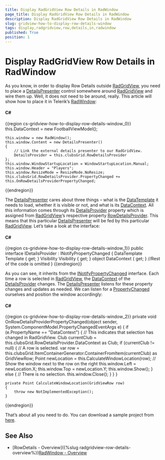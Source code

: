 ```yaml
---
title: Display RadGridView Row Details in RadWindow
page_title: Display RadGridView Row Details in RadWindow
description: Display RadGridView Row Details in RadWindow
slug: gridview-how-to-display-row-details-window
tags: display,radgridview,row,details,in,radwindow
published: True
position: 1
---
```


# Display RadGridView Row Details in RadWindow

As you know, in order to display Row Details outside [RadGridView](http://www.telerik.com/products/silverlight/gridview.aspx), you need to place a [DetailsPresenter](http://www.telerik.com/help/silverlight/telerik.windows.controls.gridview-telerik.windows.controls.gridview.detailspresenter.html) control somewhere around [RadGridView](http://www.telerik.com/products/silverlight/gridview.aspx) and wire them up. Well, it does not need to be around, really. This article will show how to place it in Telerik’s [RadWindow](https://demos.telerik.com/silverlight/#Window/FirstLook): 

#### __C#__

{{region cs-gridview-how-to-display-row-details-window_0}}
	this.DataContext = new FootballViewModel();
	
	this.window = new RadWindow();
	this.window.Content = new DetailsPresenter()
	{
	    // Link the external details presenter to our RadGridView.
	    DetailsProvider = this.clubsGrid.RowDetailsProvider
	};
	this.window.WindowStartupLocation = WindowStartupLocation.Manual;
	this.window.Header = "Players";
	this.window.ResizeMode = ResizeMode.NoResize;
	this.clubsGrid.RowDetailsProvider.PropertyChanged += this.OnRowDetailsProviderPropertyChanged;
{{endregion}}

The [DetailsPresenter](http://www.telerik.com/help/silverlight/telerik.windows.controls.gridview-telerik.windows.controls.gridview.detailspresenter.html) cares about three things – what is the [DataTemplate](http://msdn.microsoft.com/en-us/library/system.windows.datatemplate.aspx) it needs to load, whether it is visible or not, and what is its [DataContext](http://msdn.microsoft.com/en-us/library/system.windows.frameworkelement.datacontext.aspx). All this information comes through its [DetailsProvider](http://www.telerik.com/help/silverlight/telerik.windows.controls.gridview-telerik.windows.controls.gridview.detailspresenter-detailsprovider.html) property which is assigned from [RadGridView](http://www.telerik.com/products/silverlight/gridview.aspx)’s respective property [RowDetailsProvider](http://www.telerik.com/help/silverlight/telerik.windows.controls.gridview-telerik.windows.controls.gridview.gridviewdatacontrol-rowdetailsprovider.html). This means that this particular [DetailsPresenter](http://www.telerik.com/help/silverlight/telerik.windows.controls.gridview-telerik.windows.controls.gridview.detailspresenter.html) will be fed by this particular [RadGridView](http://www.telerik.com/products/silverlight/gridview.aspx). Let’s take a look at the interface:

#### __C#__

{{region cs-gridview-how-to-display-row-details-window_1}}
	public interface IDetailsProvider : INotifyPropertyChanged
	{
	    DataTemplate Template { get; }
	    Visibility Visibility { get; }
	    object DataContext { get; }
	    //Rest of the code is omitted
	}
{{endregion}}

As you can see, it inherits from the [INotifyPropertyChanged](http://msdn.microsoft.com/en-us/library/system.componentmodel.inotifypropertychanged.aspx) interface. Each time a row is selected in [RadGridView](http://www.telerik.com/products/silverlight/gridview.aspx), the [DataContext](http://msdn.microsoft.com/en-us/library/system.windows.frameworkelement.datacontext.aspx) of the [DetailsProvider](http://www.telerik.com/help/silverlight/telerik.windows.controls.gridview-telerik.windows.controls.gridview.detailspresenter-detailsprovider.html) changes. The [DetailsPresenter](http://www.telerik.com/help/silverlight/telerik.windows.controls.gridview-telerik.windows.controls.gridview.detailspresenter.html) listens for these property changes and updates as needed. We can listen for a [PropertyChanged](http://msdn.microsoft.com/en-us/library/system.componentmodel.inotifypropertychanged.propertychanged.aspx) ourselves and position the window accordingly:

#### __C#__

{{region cs-gridview-how-to-display-row-details-window_2}}
	private void OnRowDetailsProviderPropertyChanged(object sender, System.ComponentModel.PropertyChangedEventArgs e)
	{
	    if (e.PropertyName == "DataContext")
	    {
	        // This indicates that selection has changed in RadGridView.
	        Club currentClub = this.clubsGrid.RowDetailsProvider.DataContext as Club;
	        if (currentClub != null)
	        {
	            // A row is selected.
	            var row = this.clubsGrid.ItemContainerGenerator.ContainerFromItem(currentClub) as GridViewRow;
	            Point newLocation = this.CalculateWindowLocation(row);
	            // Show the window next to the row on the right
	            this.window.Left = newLocation.X;
	            this.window.Top = newLocation.Y;
	            this.window.Show();
	        }
	        else
	        {
	            // There is no selection.
	            this.window.Close();
	        }
	    }
	}
	
	private Point CalculateWindowLocation(GridViewRow row)
	{
	    throw new NotImplementedException();
	}
{{endregion}}

That’s about all you need to do. You can download a sample project from [here](http://blogs.telerik.com/Libraries/RossenHristov/RowDetailsInRadWindowSources.sflb).

## See Also

 * [RowDetails - Overview]({%slug radgridview-row-details-overview%})[RadWindow - Overview](B911CE0E-1A02-44B8-BA96-5FCDF57E0E9B)
